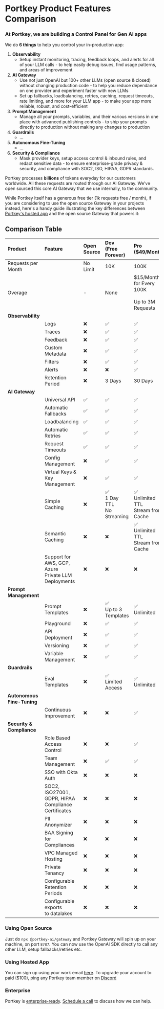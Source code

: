 # Portkey Product Features Comparison

### At Portkey, we are building a Control Panel for Gen AI apps

We do **6 things** to help you control your in-production app:
1. **Observability**
    * Setup instant monitoring, tracing, feedback loops, and alerts for all of your LLM calls - to help easily debug issues, find usage patterns, and areas of improvement
3. **AI Gateway**
    * Use not just OpenAI but 100+ other LLMs (open source & closed) without changing production code - to help you reduce dependance on one provider and experiment faster with new LLMs
    * Set up fallbacks, loadbalancing, retries, caching, request timeouts, rate limiting, and more for your LLM app - to make your app more reliable, robust, and cost-efficient
3. **Prompt Management**
    * Manage all your prompts, variables, and their various versions in one place with advanced publishing controls - to ship your prompts directly to production without making any changes to production
4. **Guardrails**
   * ...
5. **Autonomous Fine-Tuning**
   * ...
6. **Security & Compliance**
   * Mask provider keys, setup access control & inbound rules, and redact sensitive data - to ensure enterprisse-grade privacy & security, and compliance with SOC2, ISO, HIPAA, GDPR standards.

Portkey processes **billions** of tokens everyday for our customers worldwide. All these requests are routed through our AI Gateway. We've open sourced this core AI Gateway that we use internally, to the community. 

While Portkey itself has a generous free tier (1k requests free / month), if you are considering to use the open source Gateway in your projects instead, here's a handy guide illustrating the key differences between [Portkey's hosted app](https://app.portkey.ai/) and the open source Gateway that powers it:

## Comparison Table

| Product | Feature | Open Source | Dev<br>(Free Forever) | Pro<br>($49/Month) | Enterprise <br>(Starts at $499/Month) |
| :- | :- | :- | :- | :- | :- |
| Requests per Month |  | No Limit | 10K | 100K | Unlimited |
| Overage | | - | None | $15/Month for Every 100K<br><br>Up to 3M Requests | - |
| **Observability** | | | |
| | Logs | ❌ | ✅ | ✅ | ✅ |
| | Traces | ❌ | ✅ | ✅ | ✅ |
| | Feedback | ❌ | ✅  | ✅ | ✅ |
| | Custom Metadata | ❌ | ✅  | ✅ | ✅ |
| | Filters | ❌ | ✅  | ✅ | ✅ |
| | Alerts | ❌ | ❌ | ✅ | ✅ |
| | Retention Period | ❌ | 3 Days  | 30 Days | Custom |
| **AI Gateway** | | | |
| | Universal API | ✅ | ✅  | ✅ | ✅ |
| | Automatic Fallbacks | ✅ | ✅  | ✅ | ✅ |
| | Loadbalancing | ✅ | ✅  | ✅ | ✅ |
| | Automatic Retries | ✅ | ✅  | ✅ | ✅ |
| | Request Timeouts | ✅ | ✅  | ✅ | ✅ |
| | Config Management | ❌ | ✅ | ✅ | ✅ |
| | Virtual Keys & Key Management | ❌ | ✅ | ✅ | ✅ (with Budgeting support) |
| | Simple Caching | ❌ | ✅ <br>1 Day TTL<br>No Streaming | ✅ <br>Unlimited TTL<br>Stream from Cache | ✅ <br>Unlimited TTL<br>Stream from Cache |
| | Semantic Caching | ❌ | ❌ | ✅ <br>Unlimited TTL<br>Stream from Cache | ✅ <br>Unlimited TTL<br>Stream from Cache |
| | Support for AWS, GCP, Azure <br>Private LLM Deployments | ❌ | ❌ | ❌ | ✅ |
| **Prompt Management** | | | |
| | Prompt Templates | ❌ | ✅ <br>Up to 3 Templates | ✅ <br>Unlimited | ✅ <br>Unlimited |
| | Playground | ❌ | ✅ | ✅ | ✅ |
| | API Deployment | ❌ | ✅ | ✅ | ✅ |
| | Versioning | ❌ | ✅ | ✅ | ✅ |
| | Variable Management | ❌ | ✅  | ✅ | ✅ |
| **Guardrails** | | | |
| | Eval Templates | ❌ | ✅ <br>Limited Access | ✅ <br>Unlimited | ✅ <br>Unlimited |
| **Autonomous Fine-Tuning** | | | |
| | Continuous Improvement | ❌ | ❌ | ✅ | ✅ |
| **Security & Compliance** | | | |
| | Role Based<br>Access Control | ❌ | ❌ | ✅ | ✅ (Advanced) |
| | Team Management | ❌ | ✅ | ✅ | ✅ (Advanced) |
| | SSO with Okta Auth | ❌ | ❌ | ❌ | ✅ |
| | SOC2, ISO27001,<br>GDPR, HIPAA Compliance<br>Certificates | ❌ | ❌ | ❌ | ✅ |
| | PII Anonymizer | ❌ | ❌ | ❌ | ✅ |
| | BAA Signing<br>for Compliances | ❌ | ❌ | ❌ | ✅ |
| | VPC Managed Hosting | ❌ | ❌ | ❌ | ✅ |
| | Private Tenancy | ❌ | ❌ | ❌ | ✅ |
| | Configurable Retention<br>Periods | ❌ | ❌ | ❌ | ✅ |
| | Configurable exports<br>to datalakes | ❌ | ❌ | ❌ | ✅ |

### Using Open Source
Just do `npx @portkey-ai/gateway` and Portkey Gateway will spin up on your machine, on port `8787`. You can now use the OpenAI SDK directly to call any other LLM, setup fallbacks/retries etc.

### Using Hosted App
You can sign up using your work email [here](https://app.portkey.ai/). To upgrade your account to paid ($100), ping any Portkey team member on [Discord](https://portkey.ai/community)

### Enterprise
Portkey is [enterprise-ready](https://saasboomi.org/postman-postbot-gen-ai-case-study/). [Schedule a call](https://calendly.com/rohit-portkey/enterprise-demo) to discuss how we can help.
